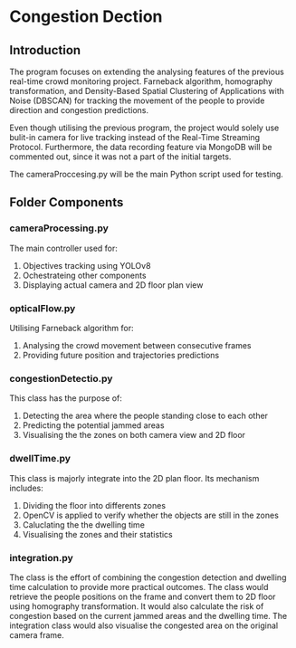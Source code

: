 # Congestion Dection

## Introduction

The program focuses on extending the analysing features of the previous real-time crowd monitoring project. Farneback algorithm, homography transformation, and Density-Based Spatial Clustering of Applications with Noise (DBSCAN) for tracking the movement of the people to provide direction and congestion predictions.

Even though utilising the previous program, the project would solely use bulit-in camera for live tracking instead of the Real-Time Streaming Protocol. Furthermore, the data recording feature via MongoDB will be commented out, since it was not a part of the initial targets.

The cameraProccesing.py will be the main Python script used for testing.

## Folder Components

### cameraProcessing.py

The main controller used for:

1. Objectives tracking using YOLOv8
2. Ochestrateing other components
3. Displaying actual camera and 2D floor plan view

### opticalFlow.py

Utilising Farneback algorithm for:

1. Analysing the crowd movement between consecutive frames
2. Providing future position and trajectories predictions

### congestionDetectio.py

This class has the purpose of:

1. Detecting the area where the people standing close to each other
2. Predicting the potential jammed areas
3. Visualising the the zones on both camera view and 2D floor

### dwellTime.py

This class is majorly integrate into the 2D plan floor. Its mechanism includes:

1. Dividing the floor into differents zones
2. OpenCV is applied to verify whether the objects are still in the zones
3. Caluclating the the dwelling time
4. Visualising the zones and their statistics

### integration.py

The class is the effort of combining the congestion detection and dwelling time calculation to provide more practical outcomes. The class would retrieve the people positions on the frame and convert them to 2D floor using homography transformation. It would also calculate the risk of congestion based on the current jammed areas and the dwelling time. The integration class would also visualise the congested area on the original camera frame.
